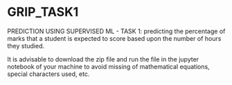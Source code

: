 # GRIP_TASK1
PREDICTION USING SUPERVISED ML - TASK 1: predicting the percentage of marks that a student is expected to score based upon the number of hours they studied.


It is advisable to download the zip file and run the file in the jupyter notebook of your machine to avoid missing of mathematical equations, special characters used, etc. 
